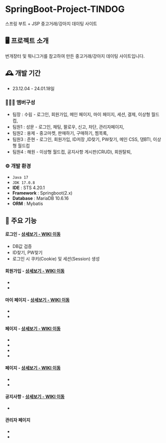 # SpringBoot-Project-TINDOG
스프링 부트 + JSP 중고거래/강아지 데이팅 사이트


## 🖥️ 프로젝트 소개
번개장터 및 뭐니그거를 참고하여 만든 중고거래/강아지 데이팅 사이트입니다.
<br>

## 🕰️ 개발 기간
* 23.12.04 - 24.01.18일

### 🧑‍🤝‍🧑 맴버구성
 - 팀장  : 수림 - 로그인, 회원가입, 메인 페이지, 마이 페이지, 세션, 결제, 이상형 월드컵,
 - 팀원1 : 성문 - 로그인, 채팅, 팔로우, 신고, 차단, 관리자페이지,
 - 팀원2 : 용제 - 중고마켓, 판매하기, 구매하기, 찜목록,
 - 팀원3 : 준현 - 로그인, 회원가입, ID저장 ,ID찾기, PW찾기, 메인 CSS, 댕BTI, 이상형 월드컵
 - 팀원4 : 해원 - 이상형 월드컵, 공지사항 게시판(CRUD), 회원탈퇴,

### ⚙️ 개발 환경
- `Java 17`
- `JDK 17.0.8`
- **IDE** : STS 4.20.1
- **Framework** : Springboot(2.x)
- **Database** : MariaDB 10.6.16
- **ORM** : Mybatis

## 📌 주요 기능
#### 로그인 - <a href="" >상세보기 - WIKI 이동</a>
- DB값 검증
- ID찾기, PW찾기
- 로그인 시 쿠키(Cookie) 및 세션(Session) 생성
  
#### 회원가입 - <a href="" >상세보기 - WIKI 이동</a>
- 
-
  
#### 마이 페이지 - <a href="" >상세보기 - WIKI 이동</a>
- 
- 

#### 페이지 - <a href="" >상세보기 - WIKI 이동</a>
- 
- 
- 
- 

####  페이지 - <a href="" >상세보기 - WIKI 이동</a>
- 
-

#### 공지사항 - <a href="" >상세보기 - WIKI 이동</a> 
- 

#### 관리자 페이지 
- 
- 

